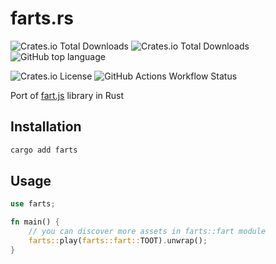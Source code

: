 # farts.rs

![Crates.io Total Downloads](https://img.shields.io/crates/v/farts?label=version)
![Crates.io Total Downloads](https://img.shields.io/crates/d/farts?logo=rust&label=crates.io%20downloads)
![GitHub top language](https://img.shields.io/github/languages/top/lexa-diky/farts?logo=rust)

![Crates.io License](https://img.shields.io/crates/l/farts?logo=apache)
![GitHub Actions Workflow Status](https://img.shields.io/github/actions/workflow/status/lexa-diky/farts/build?branch=main&logo=github)

Port of [fart.js](https://github.com/74656c/fart.js) library in Rust

## Installation

```bash
cargo add farts
```

## Usage

```rust
use farts;

fn main() {
    // you can discover more assets in farts::fart module
    farts::play(farts::fart::TOOT).unwrap();
}
```
